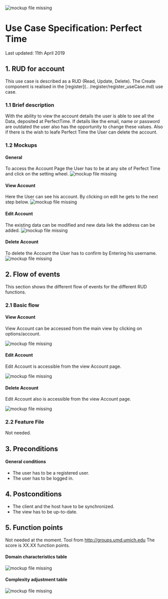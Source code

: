 ![mockup file missing][mu0]

[mu0]: ../../../src/images/logo_perfecttime.svg "PT Logo"
# Use Case Specification: Perfect Time
Last updated:
11th April 2019

## 1. RUD for account
This use case is described as a RUD (Read, Update, Delete). The Create component is realised in the [register](.. /register/register_useCase.md) use case.

### 1.1 Brief description
With the ability to view the account details the user is able to see all the Data, deposited at PerfectTime. If details like the email, name or password are outdated the user also has the opportunity to change these values. Also if there is the wish to leafe Perfect Time the User can delete the account.

### 1.2 Mockups

#### General
To access the Account Page the User has to be at any site of Perfect Time and click on the setting wheel.
![mockup file missing][mu1]

[mu1]: ./anyViewMockUp.png "View Account"

#### View Account
Here the User can see his account. By clicking on edit he gets to the next step below.
![mockup file missing][mu12]

[mu12]: ./viewAccountMockUp.png "View Account"

#### Edit Account
The existing data can be modified and new data liek the address can be added.
![mockup file missing][mu13]

[mu13]: ./editAccountMockUp.png "Edit Account"

#### Delete Account
To delete the Account the User has to confirm by Entering his username.
![mockup file missing][mu14]

[mu14]: ./deleteAccountMockUp.png "Delete Account"
## 2. Flow of events

This section shows the different flow of events for the different RUD functions.

### 2.1 Basic flow

#### View Account
View Account can be accessed from the main view by clicking on options/account.

![mockup file missing][mu2]

[mu2]: ./viewAccount_activityDiagramm.png "View Account"

#### Edit Account
Edit Account is accessible from the view Account page.

![mockup file missing][mu3]

[mu3]: ./editAccount_activityDiagramm.png "Edit Account"

#### Delete Account
Edit Account also is accessible from the view Account page.

![mockup file missing][mu4]

[mu4]: ./deleteAccount_activityDiagramm.png "Create Account"

### 2.2 Feature File

Not needed.

## 3. Preconditions

#### General conditions
- The user has to be a registered user.
- The user has to be logged in.

## 4. Postconditions
- The client and the host have to be synchronized.
- The view has to be up-to-date.

## 5. Function points

Not needed at the moment.
Tool from <a href ="http://groups.umd.umich.edu/cis/course.des/cis375/projects/fp99/main.html">http://groups.umd.umich.edu </a>
The score is XX.XX function points.
#### Domain characteristics table

![mockup file missing][mu5]

[mu5]: ./function_points1.png "function points 1"

#### Complexity adjustment table

![mockup file missing][mu6]

[mu6]: ./function_points2.png "function points 2"